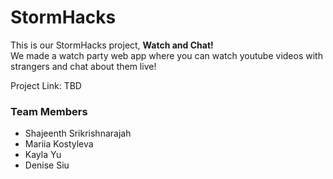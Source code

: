 # StormHacks

This is our StormHacks project, <b>Watch and Chat!</b> <br>
We made a watch party web app where you can watch youtube videos with strangers and chat about them live!

Project Link: TBD

### Team Members

- Shajeenth Srikrishnarajah
- Mariia Kostyleva
- Kayla Yu
- Denise Siu
